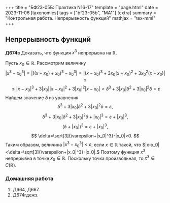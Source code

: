 +++
title = "БФ23-05Б: Практика N16-17"
template = "page.html"
date = 2023-11-06
[taxonomies]
tags = ["bf23-05b", "MA1"]
[extra]
summary = "Контрольная работа. Непрерывность функций"
mathjax = "tex-mml"
+++

<!-- more -->

## Непрерывность функций

**Д674в** Доказать, что функция $x^3$ непрерывна на $\mathbb{R}.$

Пусть $x_0\in \mathbb{R}$. Рассмотрим величину
$$ 
    |x^3-x_0^3|=|((x-x_0)+x_0)^3-x_0^3|=|(x-x_0)^3+3x_0 (x-x_0)^2+3x_0^2(x-x_0)|\leq
$$
$$
    \leq |x-x_0|^3+3|x_0||x-x_0|^2+3 |x_0|^2 |x-x_0| < \delta^3+3|x_0|\delta^2+3 |x_0|^2 \delta = \varepsilon
$$
Найдем значение $\delta$ из уравнения
$$
    \delta^3+3|x_0|\delta^2+3 |x_0|^2 \delta = \varepsilon,
$$
$$
    \delta^3+3|x_0|\delta^2+3 |x_0|^2 \delta +|x_0|^3= \varepsilon+|x_0|^3,
$$
$$
    (\delta+|x_0|)^3=\varepsilon+|x_0|^3,
$$
$$
    \delta=\sqrt[3]{\varepsilon+|x_0|^3}-|x_0|>0.
$$
Таким образом, величина $|x^3-x_0^3|<\varepsilon$, если $x\in \mathbb{R}$ такой, что 
$|x-x_0|<\delta=\sqrt[3]{\varepsilon+|x_0|^3}-|x_0|.$ Поэтому функция $x^3$ непрерывна в точке $x_0\in\mathbb{R}$.
Поскольку точка произвольная, то $x^3\in C(\mathbb{R}).$

### Домашняя работа

1. Д664, Д667.
2. Д674гдежз.

